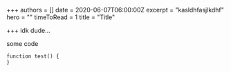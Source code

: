 +++
authors = []
date = 2020-06-07T06:00:00Z
excerpt = "kasldhfasjlkdhf"
hero = ""
timeToRead = 1
title = "Title"

+++
idk dude...

some code

    function test() {
    }